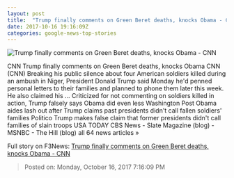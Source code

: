 ```yaml
---
layout: post
title:  "Trump finally comments on Green Beret deaths, knocks Obama - CNN"
date: 2017-10-16 19:16:09Z
categories: google-news-top-stories
---
```


![Trump finally comments on Green Beret deaths, knocks Obama - CNN](http://cdn.cnn.com/cnnnext/dam/assets/171013074246-trump-today-super-tease.jpg)

CNN Trump finally comments on Green Beret deaths, knocks Obama CNN (CNN) Breaking his public silence about four American soldiers killed during an ambush in Niger, President Donald Trump said Monday he'd penned personal letters to their families and planned to phone them later this week. He also claimed his ... Criticized for not commenting on soldiers killed in action, Trump falsely says Obama did even less Washington Post Obama aides lash out after Trump claims past presidents didn't call fallen soldiers' families Politico Trump makes false claim that former presidents didn't call families of slain troops USA TODAY CBS News - Slate Magazine (blog) - MSNBC - The Hill (blog) all 64 news articles »


Full story on F3News: [Trump finally comments on Green Beret deaths, knocks Obama - CNN](http://www.f3nws.com/n/A3xdFH)

> Posted on: Monday, October 16, 2017 7:16:09 PM
